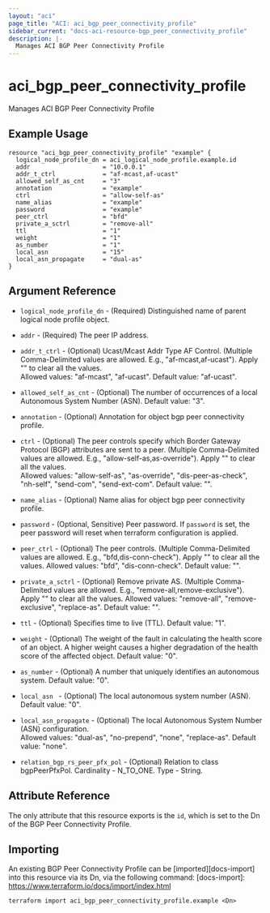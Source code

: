 ```yaml
---
layout: "aci"
page_title: "ACI: aci_bgp_peer_connectivity_profile"
sidebar_current: "docs-aci-resource-bgp_peer_connectivity_profile"
description: |-
  Manages ACI BGP Peer Connectivity Profile
---
```


# aci_bgp_peer_connectivity_profile

Manages ACI BGP Peer Connectivity Profile

## Example Usage

```hcl
resource "aci_bgp_peer_connectivity_profile" "example" {
  logical_node_profile_dn = aci_logical_node_profile.example.id
  addr                    = "10.0.0.1"
  addr_t_ctrl             = "af-mcast,af-ucast"
  allowed_self_as_cnt     = "3"
  annotation              = "example"
  ctrl                    = "allow-self-as"
  name_alias              = "example"
  password                = "example"
  peer_ctrl               = "bfd"
  private_a_sctrl         = "remove-all"
  ttl                     = "1"
  weight                  = "1"
  as_number               = "1"
  local_asn               = "15"
  local_asn_propagate     = "dual-as"
}
```

## Argument Reference

- `logical_node_profile_dn` - (Required) Distinguished name of parent logical node profile object.
- `addr` - (Required) The peer IP address.

- `addr_t_ctrl` - (Optional) Ucast/Mcast Addr Type AF Control. (Multiple Comma-Delimited values are allowed. E.g., "af-mcast,af-ucast"). Apply "" to clear all the values.  
  Allowed values: "af-mcast", "af-ucast". Default value: "af-ucast".
- `allowed_self_as_cnt` - (Optional) The number of occurrences of a local Autonomous System Number (ASN). Default value: "3".
- `annotation` - (Optional) Annotation for object bgp peer connectivity profile.
- `ctrl` - (Optional)
  The peer controls specify which Border Gateway Protocol (BGP) attributes are sent to a peer. (Multiple Comma-Delimited values are allowed. E.g., "allow-self-as,as-override"). Apply "" to clear all the values.  
   Allowed values: "allow-self-as", "as-override", "dis-peer-as-check", "nh-self", "send-com", "send-ext-com". Default value: "".
- `name_alias` - (Optional) Name alias for object bgp peer connectivity profile.
- `password` - (Optional, Sensitive) Peer password. If `password` is set, the peer password will reset when terraform configuration is applied.
- `peer_ctrl` - (Optional) The peer controls. (Multiple Comma-Delimited values are allowed. E.g., "bfd,dis-conn-check"). Apply "" to clear all the values.
  Allowed values: "bfd", "dis-conn-check". Default value: "".
- `private_a_sctrl` - (Optional) Remove private AS. (Multiple Comma-Delimited values are allowed. E.g., "remove-all,remove-exclusive"). Apply "" to clear all the values.
  Allowed values: "remove-all", "remove-exclusive", "replace-as". Default value: "".
- `ttl` - (Optional) Specifies time to live (TTL). Default value: "1".
- `weight` - (Optional) The weight of the fault in calculating the health score of an object. A higher weight causes a higher degradation of the health score of the affected object. Default value: "0".
- `as_number` - (Optional) A number that uniquely identifies an autonomous system. Default value: "0".
- `local_asn ` - (Optional) The local autonomous system number (ASN). Default value: "0".
- `local_asn_propagate` - (Optional) The local Autonomous System Number (ASN) configuration.  
  Allowed values: "dual-as", "no-prepend", "none", "replace-as". Default value: "none".
- `relation_bgp_rs_peer_pfx_pol` - (Optional) Relation to class bgpPeerPfxPol. Cardinality - N_TO_ONE. Type - String.

## Attribute Reference

The only attribute that this resource exports is the `id`, which is set to the
Dn of the BGP Peer Connectivity Profile.

## Importing

An existing BGP Peer Connectivity Profile can be [imported][docs-import] into this resource via its Dn, via the following command:
[docs-import]: https://www.terraform.io/docs/import/index.html

```
terraform import aci_bgp_peer_connectivity_profile.example <Dn>
```
